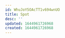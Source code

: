 ```yaml
---
id: WhuJoY5OAcTT1v694wnUO
title: Spot
desc: ''
updated: 1644961726968
created: 1644961726968
---
```


